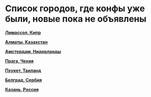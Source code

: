 # Список городов, где конфы уже были, новые пока не объявлены

**[Лимассол, Кипр](https://t.me/peredelanoconfcyprus)**

**[Алматы, Казахстан](https://t.me/peredelanoconf_kz)**

**[Амстердам, Нидерланды](https://t.me/peredelanoconf_amsterdam)**

**[Прага, Чехия](https://t.me/peredelanoconf_czechia)**

**[Пхукет, Таиланд](https://t.me/peredelanoconf)**

**[Белград, Сербия](/./upcoming-events/Belgrade-12.08.2023.md)**

**[Казань, Россия](https://t.me/meetup_kazan)**
